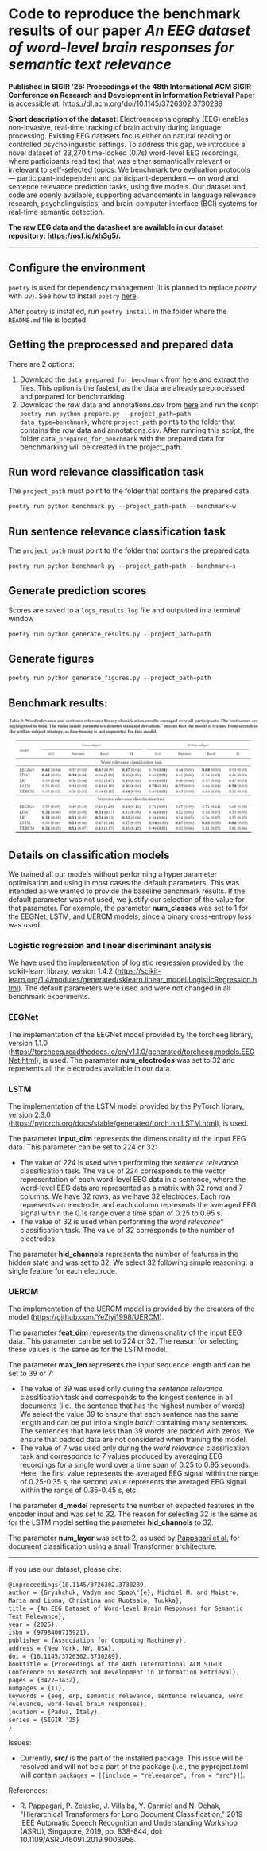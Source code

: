 # Code to reproduce the benchmark results of our paper *An EEG dataset of word-level brain responses for semantic text relevance*

**Published in SIGIR '25: Proceedings of the 48th International ACM SIGIR Conference on Research and Development in Information Retrieval**
Paper is accessible at: https://dl.acm.org/doi/10.1145/3726302.3730289

**Short description of the dataset**: Electroencephalography (EEG) enables non-invasive, real-time tracking of brain activity during language processing. Existing EEG datasets focus either on natural reading or controlled psycholinguistic settings. To address this gap, we introduce a novel dataset of 23,270 time-locked (0.7s) word-level EEG recordings, where participants read text that was either semantically relevant or irrelevant to self-selected topics. We benchmark two evaluation protocols — participant-independent and participant-dependent — on word and sentence relevance prediction tasks, using five models. Our dataset and code are openly available, supporting advancements in language relevance research, psycholinguistics, and brain-computer interface (BCI) systems for real-time semantic detection.

**The raw EEG data and the datasheet are available in our dataset repository: https://osf.io/xh3g5/.**

---

## Configure the environment
``poetry`` is used for dependency management (It is planned to replace *poetry* with *uv*).
See how to install ``poetry`` [here][2].

After ``poetry`` is installed, run ``poetry install`` in the folder where the ``README.md`` file is located.


## Getting the preprocessed and prepared data
There are 2 options:
1. Download the ``data_prepared_for_benchmark`` from [here][3] and extract the files.
This option is the fastest, as the data are already preprocessed and prepared for benchmarking.
2. Download the *raw* data and annotations.csv from [here][5] and 
run the script ``poetry run python prepare.py --project_path=path --data_type=benchmark``,
where ``project_path`` points to the folder that contains the *raw* data and annotations.csv.
After running this script, the folder ``data_prepared_for_benchmark``
with the prepared data for benchmarking will be created in the project_path.

## Run word relevance classification task

The ``project_path`` must point to the folder that contains the prepared data.
```py
poetry run python benchmark.py --project_path=path --benchmark=w
```

## Run sentence relevance classification task

The ``project_path`` must point to the folder that contains the prepared data.
```py
poetry run python benchmark.py --project_path=path --benchmark=s
```

## Generate prediction scores
Scores are saved to a ``logs_results.log`` file and outputted in a terminal window

```py
poetry run python generate_results.py --project_path=path
```

## Generate figures
```py
poetry run python generate_figures.py --project_path=path
```

## Benchmark results:

![Benchmark results](results.PNG)

## Details on classification models
We trained all our models without performing a hyperparameter optimisation and using in most cases the default parameters. 
This was intended as we wanted to provide the baseline benchmark results. 
If the default parameter was not used, we justify our selection of the value for that parameter. 
For example, the parameter **num\_classes** was set to 1 for the EEGNet, LSTM, and UERCM models, 
since a binary cross-entropy loss was used.

### Logistic regression and linear discriminant analysis
We have used the implementation of logistic regression provided by the scikit-learn library,
version 1.4.2 (https://scikit-learn.org/1.4/modules/generated/sklearn.linear_model.LogisticRegression.html).
The default parameters were used and were not changed in all benchmark experiments.

### EEGNet
The implementation of the EEGNet model provided by the torcheeg library,
version 1.1.0 (https://torcheeg.readthedocs.io/en/v1.1.0/generated/torcheeg.models.EEGNet.html), is used.
The parameter **num_electrodes** was set to 32 and represents all the electrodes available in our data.

### LSTM
The implementation of the LSTM model provided by the PyTorch library, 
version 2.3.0 (https://pytorch.org/docs/stable/generated/torch.nn.LSTM.html), is used.

The parameter **input_dim** represents the dimensionality of the input EEG data.
This parameter can be set to 224 or 32:
- The value of 224 is used when performing the *sentence relevance* classification task. 
The value of 224 corresponds to the vector representation of each word-level EEG data in a sentence, 
where the word-level EEG data are represented as a matrix with 32 rows and 7 columns. 
We have 32 rows, as we have 32 electrodes. Each row represents an electrode, 
and each column represents the averaged EEG signal within the 0.1s range over a time span of 0.25 to 0.95 s.  
- The value of 32 is used when performing the *word relevance** classification task. 
The value of 32 corresponds to the number of electrodes.

The parameter **hid_channels** represents the number of features in the hidden state and was set to 32. 
We select 32 following simple reasoning: a single feature for each electrode. 

### UERCM
The implementation of the UERCM model is provided by the creators of the model (https://github.com/YeZiyi1998/UERCM).

The parameter **feat_dim** represents the dimensionality of the input EEG data. 
This parameter can be set to 224 or 32. The reason for selecting these values is the same as for the LSTM model.

The parameter **max_len** represents the input sequence length and can be set to 39 or 7:
- The value of 39 was used only during the *sentence relevance* classification task 
and corresponds to the longest sentence in all documents (i.e., the sentence that has the highest number of words). 
We select the value 39 to ensure that each sentence has the same length and 
can be put into a single *batch* containing many sentences. 
The sentences that have less than 39 words are padded with zeros. 
We ensure that padded data are not considered when training the model. 
- The value of 7 was used only during the *word relevance* classification task and 
corresponds to 7 values produced by averaging EEG recordings for a single word over a time span of 0.25 to 0.95 seconds.
Here, the first value represents the averaged EEG signal within the range of 0.25-0.35 s, 
the second value represents the averaged EEG signal within the range of 0.35-0.45 s, etc.

The parameter **d_model** represents the number of expected features in the encoder input and was set to 32. 
The reason for selecting 32 is the same as for the LSTM model setting the parameter **hid_channels** to 32. 

The parameter **num_layer** was set to 2, as used by [Pappagari et al.][4] for document classification 
using a small Transformer architecture.

---

If you use our dataset, please cite:
```
@inproceedings{10.1145/3726302.3730289,
author = {Gryshchuk, Vadym and Spap\'{e}, Michiel M. and Maistro, Maria and Lioma, Christina and Ruotsalo, Tuukka},
title = {An EEG Dataset of Word-level Brain Responses for Semantic Text Relevance},
year = {2025},
isbn = {9798400715921},
publisher = {Association for Computing Machinery},
address = {New York, NY, USA},
doi = {10.1145/3726302.3730289},
booktitle = {Proceedings of the 48th International ACM SIGIR Conference on Research and Development in Information Retrieval},
pages = {3422–3432},
numpages = {11},
keywords = {eeg, erp, semantic relevance, sentence relevance, word relevance, word-level brain responses},
location = {Padua, Italy},
series = {SIGIR '25}
}
```

  [1]: https://huggingface.co/datasets/Quoron/EEG-semantic-text-relevance
  [2]: https://python-poetry.org/docs/#installation
  [3]: https://drive.proton.me/urls/2TWQXJW2C4#9G2lbi7SuGFE
  [4]: https://arxiv.org/abs/1910.10781
  [5]: https://osf.io/xh3g5/

Issues:
- Currently, **src/** is the part of the installed package. This issue will be resolved and will not be a part of the package
(i.e., the pyproject.toml will contain ``packages = [{include = "releegance", from = "src"}]``).

References:

- R. Pappagari, P. Zelasko, J. Villalba, Y. Carmiel and N. Dehak, "Hierarchical Transformers for Long Document Classification," 2019 IEEE Automatic Speech Recognition and Understanding Workshop (ASRU), Singapore, 2019, pp. 838-844, doi: 10.1109/ASRU46091.2019.9003958.
